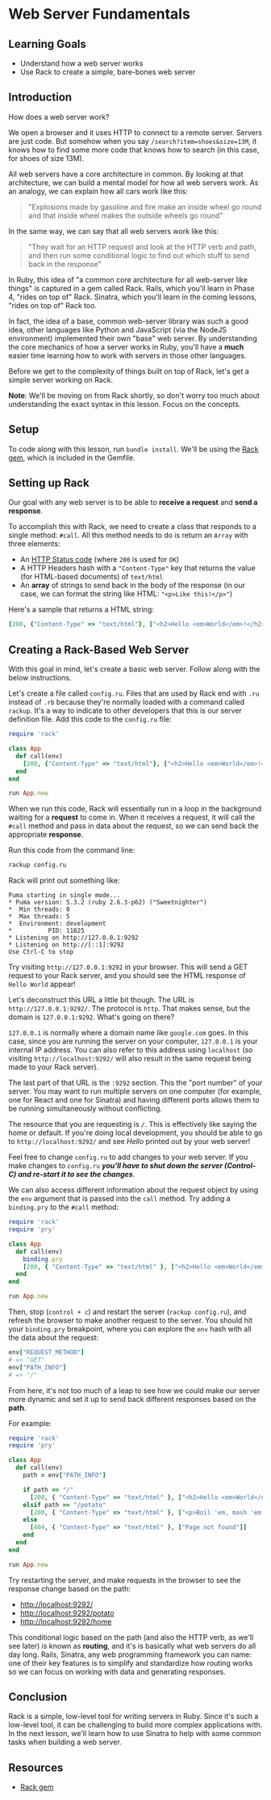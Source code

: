 # Web Server Fundamentals

## Learning Goals

- Understand how a web server works
- Use Rack to create a simple, bare-bones web server

## Introduction

How does a web server work?

We open a browser and it uses HTTP to connect to a remote server. Servers are
just code. But somehow when you say `/search?item=shoes&size=13M`, it knows how
to find some more code that knows how to search (in this case, for shoes of size
13M).

All web servers have a core architecture in common. By looking at that
architecture, we can build a mental model for how all web servers work. As an
analogy, we can explain how all cars work like this:

> "Explosions made by gasoline and fire make an inside wheel go round and that
> inside wheel makes the outside wheels go round"

In the same way, we can say that all web servers work like this:

> "They wait for an HTTP request and look at the HTTP verb and path, and then
> run some conditional logic to find out which stuff to send back in the
> response"

In Ruby, this idea of "a common core architecture for all web-server like
things" is captured in a gem called Rack. Rails, which you'll learn in Phase 4,
"rides on top of" Rack. Sinatra, which you'll learn in the coming lessons,
"rides on top of" Rack too.

In fact, the idea of a base, common web-server library was such a good idea,
other languages like Python and JavaScript (via the NodeJS environment)
implemented their own "base" web server. By understanding the core mechanics of
how a server works in Ruby, you'll have a **much** easier time learning how to
work with servers in those other languages.

Before we get to the complexity of things built on top of Rack, let's get a
simple server working on Rack.

**Note**: We'll be moving on from Rack shortly, so don't worry too much about
understanding the exact syntax in this lesson. Focus on the concepts.

## Setup

To code along with this lesson, run `bundle install`. We'll be using the
[Rack gem][rack], which is included in the Gemfile.

## Setting up Rack

Our goal with any web server is to be able to **receive a request** and **send a
response**.

To accomplish this with Rack, we need to create a class that responds to a
single method: `#call`. All this method needs to do is return an `Array` with
three elements:

- An [HTTP Status code][http-status] (where `200` is used for `OK`)
- A HTTP Headers hash with a `"Content-Type"` key that returns the value (for
  HTML-based documents) of `text/html`
- An **array** of strings to send back in the body of the response (in our case, we can format
  the string like HTML: `"<p>Like this!</p>"`)

Here's a sample that returns a HTML string:

```ruby
[200, {"Content-Type" => "text/html"}, ["<h2>Hello <em>World</em>!</h2>"]]
```

## Creating a Rack-Based Web Server

With this goal in mind, let's create a basic web server. Follow along with the
below instructions.

Let's create a file called `config.ru`. Files that are used by Rack end with
`.ru` instead of `.rb` because they're normally loaded with a command called
`rackup`. It's a way to indicate to other developers that this is our server
definition file. Add this code to the `config.ru` file:

```ruby
require 'rack'

class App
  def call(env)
    [200, {"Content-Type" => "text/html"}, ["<h2>Hello <em>World</em>!</h2>"]]
  end
end

run App.new
```

When we run this code, Rack will essentially run in a loop in the background
waiting for a **request** to come in. When it receives a request, it will call
the `#call` method and pass in data about the request, so we can send back the
appropriate **response**.

Run this code from the command line:

```sh
rackup config.ru
```

Rack will print out something like:

```text
Puma starting in single mode...
* Puma version: 5.3.2 (ruby 2.6.3-p62) ("Sweetnighter")
*  Min threads: 0
*  Max threads: 5
*  Environment: development
*          PID: 11825
* Listening on http://127.0.0.1:9292
* Listening on http://[::1]:9292
Use Ctrl-C to stop
```

Try visiting `http://127.0.0.1:9292` in your browser. This will send a GET
request to your Rack server, and you should see the HTML response of
`Hello World` appear!

Let's deconstruct this URL a little bit though. The URL is
`http://127.0.0.1:9292/`. The protocol is `http`. That makes sense, but the
domain is `127.0.0.1:9292`. What's going on there?

`127.0.0.1` is normally where a domain name like `google.com` goes. In this
case, since you are running the server on your computer, `127.0.0.1` is your
internal IP address. You can also refer to this address using `localhost` (so
visiting `http://localhost:9292/` will also result in the same request being
made to your Rack server).

The last part of that URL is the `:9292` section. This the "port number" of your
server. You may want to run multiple servers on one computer (for example, one
for React and one for Sinatra) and having different ports allows them to be
running simultaneously without conflicting.

The resource that you are requesting is `/`. This is effectively like saying the
home or default. If you're doing local development, you should be able to go to
`http://localhost:9292/` and see _Hello_ printed out by your web server!

Feel free to change `config.ru` to add changes to your web server. If you make
changes to `config.ru` **_you'll have to shut down the server (Control-C) and
re-start it to see the changes_**.

We can also access different information about the request object by using the
`env` argument that is passed into the `call` method. Try adding a `binding.pry`
to the `#call` method:

```rb
require 'rack'
require 'pry'

class App
  def call(env)
    binding.pry
    [200, { "Content-Type" => "text/html" }, ["<h2>Hello <em>World</em>!</h2>"]]
  end
end

run App.new
```

Then, stop (`control + c`) and restart the server (`rackup config.ru`), and
refresh the browser to make another request to the server. You should hit your
`binding.pry` breakpoint, where you can explore the `env` hash with all the data
about the request:

```rb
env["REQUEST_METHOD"]
# => "GET"
env["PATH_INFO"]
# => "/"
```

From here, it's not too much of a leap to see how we could make our server more
dynamic and set it up to send back different responses based on the **path**.

For example:

```rb
require 'rack'
require 'pry'

class App
  def call(env)
    path = env["PATH_INFO"]

    if path == "/"
      [200, { "Content-Type" => "text/html" }, ["<h2>Hello <em>World</em>!</h2>"]]
    elsif path == "/potato"
      [200, { "Content-Type" => "text/html" }, ["<p>Boil 'em, mash 'em, stick 'em in a ]stew</p>"]
    else
      [404, { "Content-Type" => "text/html" }, ["Page not found"]]
    end
  end
end

run App.new
```

Try restarting the server, and make requests in the browser to see the
response change based on the path:

- [http://localhost:9292/](http://localhost:9292/)
- [http://localhost:9292/potato](http://localhost:9292/potato)
- [http://localhost:9292/home](http://localhost:9292/home)

This conditional logic based on the path (and also the HTTP verb, as we'll see
later) is known as **routing**, and it's is basically what web servers do all
day long. Rails, Sinatra, any web programming framework you can name: one of
their key features is to simplify and standardize how routing works so we can
focus on working with data and generating responses.

## Conclusion

Rack is a simple, low-level tool for writing servers in Ruby. Since it's such
a low-level tool, it can be challenging to build more complex applications with.
In the next lesson, we'll learn how to use Sinatra to help with some common
tasks when building a web server.

## Resources

- [Rack gem][rack]

[rack]: https://github.com/rack/rack
[http-status]: https://developer.mozilla.org/en-US/docs/Web/HTTP/Status
